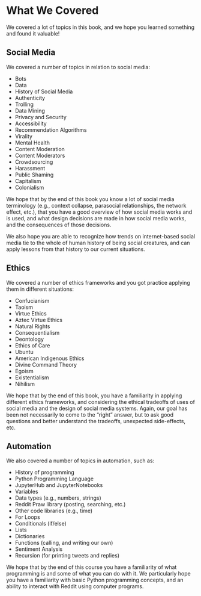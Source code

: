 # What We Covered

We covered a lot of topics in this book, and we hope you learned something and found it valuable!

## Social Media

We covered a number of topics in relation to social media:
- Bots
- Data
- History of Social Media
- Authenticity
- Trolling
- Data Mining
- Privacy and Security
- Accessibility
- Recommendation Algorithms
- Virality
- Mental Health
- Content Moderation
- Content Moderators
- Crowdsourcing
- Harassment
- Public Shaming
- Capitalism
- Colonialism

We hope that by the end of this book you know a lot of social media terminology (e.g., context collapse, parasocial relationships, the network effect, etc.), that you have a good overview of how social media works and is used, and what design decisions are made in how social media works, and the consequences of those decisions.

We also hope you are able to recognize how trends on internet-based social media tie to the whole of human history of being social creatures, and can apply lessons from that history to our current situations.


## Ethics
We covered a number of ethics frameworks and you got practice applying them in different situations:
- Confucianism
- Taoism
- Virtue Ethics
- Aztec Virtue Ethics
- Natural Rights
- Consequentialism
- Deontology
- Ethics of Care
- Ubuntu
- American Indigenous Ethics
- Divine Command Theory
- Egoism
- Existentialism
- Nihilism


We hope that by the end of this book, you have a familiarity in applying different ethics frameworks, and considering the ethical tradeoffs of uses of social media and the design of social media systems. Again, our goal has been not necessarily to come to the “right” answer, but to ask good questions and better understand the tradeoffs, unexpected side-effects, etc.


## Automation
We also covered a number of topics in automation, such as:
- History of programming
- Python Programming Language
- JupyterHub and JupyterNotebooks
- Variables
- Data types (e.g., numbers, strings)
- Reddit Praw library (posting, searching, etc.)
- Other code libraries (e.g., time)
- For Loops
- Conditionals (if/else)
- Lists
- Dictionaries
- Functions (calling, and writing our own)
- Sentiment Analysis
- Recursion (for printing tweets and replies)

We hope that by the end of this course you have a familiarity of what programming is and some of what you can do with it. We particularly hope you have a familiarity with basic Python programming concepts, and an ability to interact with Reddit using computer programs.
